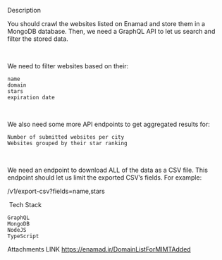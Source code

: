 Description

You should crawl the websites listed on Enamad and store them in a MongoDB database. Then, we need a GraphQL API to let us search and filter the stored data.

‌

We need to filter websites based on their:

    name
    domain
    stars
    expiration date

‌

We also need some more API endpoints to get aggregated results for:

    Number of submitted websites per city
    Websites grouped by their star ranking

‌

We need an endpoint to download ALL of the data as a CSV file. This endpoint should let us limit the exported CSV’s fields. For example:

/v1/export-csv?fields=name,stars

‌
Tech Stack

    GraphQL
    MongoDB
    NodeJS
    TypeScript

Attachments
LINK
https://enamad.ir/DomainListForMIMTAdded
